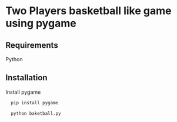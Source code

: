 
# Two Players basketball like game using pygame







## Requirements

Python

## Installation

Install pygame

```bash
  pip install pygame
```
```bash
  python baketball.py
```
